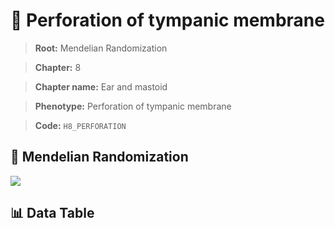 # 🧪 Perforation of tympanic membrane

> **Root:** Mendelian Randomization

> **Chapter:** 8  

> **Chapter name:** Ear and mastoid

> **Phenotype:** Perforation of tympanic membrane  

> **Code:** `H8_PERFORATION`

## 🧬 Mendelian Randomization  

<img src="/MR/Figures/Forward/H8_PERFORATION.png"/>

## 📊 Data Table

<CsvTableMRF src="/public/MR/Data/Forward/H8_PERFORATION.csv"/>
